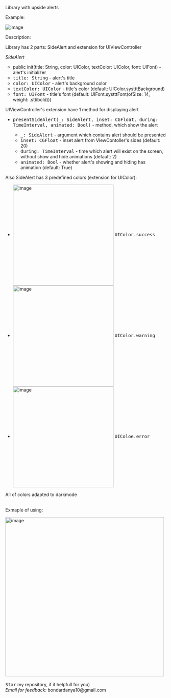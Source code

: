 Library with upside alerts<p>
Example:<p>
![image](https://github.com/user-attachments/assets/3c372b97-ef3a-4392-8c6c-4afaa80d3560)
<p></p>
Description:<p></p>
Library has 2 parts: SideAlert and extension for UIViewController<p></p>
<em>SideAlert</em>
<ul type="circle">
  <li>public init(title: String, color: UIColor, textColor: UIColor, font: UIFont) - alert's initializer</li>
  <li><tt>title: String</tt> - alert's title</li>
  <li><tt>color: UIColor</tt> - alert's background color</li>
  <li><tt>textColor: UIColor</tt> - title's color (default: UIColor.systttBackground)</li>
  <li><tt>font: UIFont</tt> - title's font (default: UIFont.systttFont(ofSize: 14, weight: .sttibold)))</li>
</ul>
<p></p>
UIViewController's extension have 1 method for displaying alert
<p></p>
<ul type="cicrcle">
  <li><tt>presentSideAlert(_: SideAlert, inset: CGFloat, during: TimeInterval, animated: Bool)</tt> - method, which show the alert</li>
  <ul>
    <li><tt>_: SideAlert</tt> - argument which contains alert should be presented</li>
    <li><tt>inset: CGFloat</tt> - inset alert from ViewContoller's sides (default: 20)</li>
    <li><tt>during: TimeInterval</tt> - time which alert will exist on the screen, without show and hide animations (default: 2)</li>
    <li><tt>animated: Bool</tt> - whether alert's showing and hiding has animation (default: True)</li>
  </ul>
</ul>
<p></p>
Also SideAlert has 3 predefined colors (extension for UIColor):
<ul>
  <li> <img align="center" width="315" alt="image" src="https://github.com/user-attachments/assets/c4b629e2-04c5-48de-924d-94a5aa8d3c2e">
    <tt>UIColor.success</tt>
 </li>
  <li><img align="center" width="315" alt="image" src="https://github.com/user-attachments/assets/b6f485cd-54bc-40b1-a5e0-caa0dc5128a3">
    <tt>UIColor.warning</tt>
  </li>
  <li> <img align="center" width="315" alt="image" src="https://github.com/user-attachments/assets/66b78ec7-b162-46bb-a57c-b058a0df790d">
    <tt>UIColoe.error</tt>
  </li>
</ul>
<p></p>
All of colors adapted to darkmode
<br>
<br>
<p>Exmaple of using:</p>
<img width="497" alt="image" src="https://github.com/user-attachments/assets/68fa53dc-675d-4d35-a05c-dd65e87fd6e1">
<br>
<br>
<tt>Star</tt> my repository, if it helpfull for you)<br>
<i>Email for feedback:</i> bondardanya10@gmail.com
